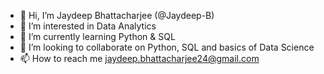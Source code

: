 - 👋 Hi, I’m Jaydeep Bhattacharjee (@Jaydeep-B)
- 👀 I’m interested in Data Analytics 
- 🌱 I’m currently learning Python & SQL
- 💞️ I’m looking to collaborate on Python, SQL and basics of Data Science
- 📫 How to reach me jaydeep.bhattacharjee24@gmail.com

<!---
Jaydeep-B/Jaydeep-B is a ✨ special ✨ repository because its `README.md` (this file) appears on your GitHub profile.
You can click the Preview link to take a look at your changes.
--->

